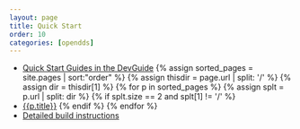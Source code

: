 ```yaml
---
layout: page
title: Quick Start
order: 10
categories: [opendds]
---
```

- [Quick Start Guides in the DevGuide](https://opendds.readthedocs.io/en/latest-release/devguide/quickstart/index.html)
{% assign sorted_pages = site.pages | sort:"order" %}
{% assign thisdir = page.url | split: '/' %}
{% assign dir = thisdir[1] %}
{% for p in sorted_pages %}
  {% assign splt = p.url | split: dir %}
  {% if splt.size == 2 and splt[1] != '/' %}
- <a class="page-link" href="{{p.url | prepend: site.baseurl}}">{{p.title}}</a>
  {% endif %}
{% endfor %}
- [Detailed build instructions](../documentation/building.html)
